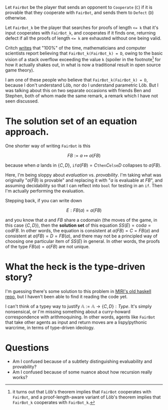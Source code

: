 Let `FairBot` be the player that sends an opponent to `Cooperate` (`C`) if it is provable that they cooperate with `FairBot`, and sends them to `Defect` (`D`) otherwise.

Let `FairBot_k` be the player that searches for proofs of length `<= k` that it's input cooperates with `FairBot_k`, and cooperates if it finds one, returning defect if all the proofs of length `<= k` are exhausted without one being valid.

Critch [writes](https://acritch.com/osgt-is-weird/) that "100%" of the time, mathematicians and computer scientists report believing that `FairBot_k(FairBot_k) = D`, owing to the basic vision of a stack overflow exceeding the value `k` (spoiler in the footnote[^1] for how it actually shakes out, in what is now a traditional result in open source game theory).

[^1]: it turns out that Löb's theorem implies that `FairBot` cooperates with `FairBot`, and a proof-length-aware variant of Löb's theorem implies that `FairBot_k` cooperates with `FairBot_k`.

I am one of these people who believe that `FairBot_k(FairBot_k) = D`, because I don't understand Löb, nor do I understand parametric Löb. But I was talking about this on two separate occasions with friends Ben and Stephen, both of whom made the same remark, a remark which I have not seen discussed.

# The solution set of an equation approach.

One shorter way of writing `FairBot` is this

$$FB := a \mapsto a(FB)$$

because when $a$ lands in $\{C, D\}$, $\texttt{if} a(FB) = C \texttt{then} C \texttt{else} D$ collapses to $a(FB)$.

Here, I'm being sloppy about _evaluation_ vs. _provability_. I'm taking what was originally "$a(FB)$ is provable" and replacing it with "$a$ is evaluable at $FB$", and assuming decidability so that I can reflect into `bool` for testing in an $\texttt{if}$. Then I'm actually performing the evaluation.

Stepping back, if you can write down

$$E : FB(a) = a(FB)$$

and you know that $a$ and $FB$ share a codomain (the moves of the game, in this case $\{C, D\}$), then the **solution set** of this equation $SS(E) = \text{cod} a = \text{cod} FB$. In other words, the equation is consistent at $a(FB) = C = FB(a)$ and consistent at $a(FB) = D = FB(a)$, and there may not be a principled way of choosing one particular item of $SS(E)$ in general. In other words, the proofs of the type $FB(a) = a(FB)$ are not unique.

# What the heck is the type-driven story?

I'm guessing there's some solution to this problem in [MIRI's old haskell repo](https://github.com/machine-intelligence/provability), but I haven't been able to find it reading the code yet.

I can't think of a typey way to justify $\mathbb{A} := \mathbb{A} \to \{C, D\} : Type$. It's simply nonsensical, or I'm missing something about a curry-howard correspondence with arithmoquining. In other words, agents like `FairBot` that take other agents as input and return moves are a lispy/pythonic warcrime, in terms of type-driven ideology.

# Questions

- Am I confused because of a subtlety distinguishing evaluability and provability?
- Am I confused because of some nuance about how recursion really works?
